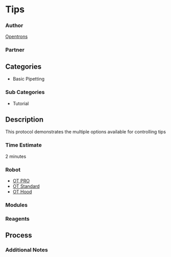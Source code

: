 # Tips

### Author
[Opentrons](opentrons.com)

### Partner

## Categories
* Basic Pipetting

### Sub Categories
* Tutorial

## Description
This protocol demonstrates the multiple options available for controlling tips

### Time Estimate
2 minutes

### Robot
* [OT PRO](https://opentrons.com/ot-one-pro)
* [OT Standard](https://opentrons.com/ot-one-standard)  
* [OT Hood](https://opentrons.com/ot-one-hood) 

### Modules

### Reagents

## Process

### Additional Notes
